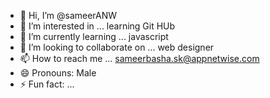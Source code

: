 - 👋 Hi, I’m @sameerANW
- 👀 I’m interested in ... learning Git HUb
- 🌱 I’m currently learning ... javascript    
- 💞️ I’m looking to collaborate on ... web designer
- 📫 How to reach me ... sameerbasha.sk@appnetwise.com
- 😄 Pronouns: Male
- ⚡ Fun fact: ...

<!---
sameerANW/sameerANW is a ✨ special ✨ repository because its `README.md` (this file) appears on your GitHub profile.
You can click the Preview link to take a look at your changes.
--->
